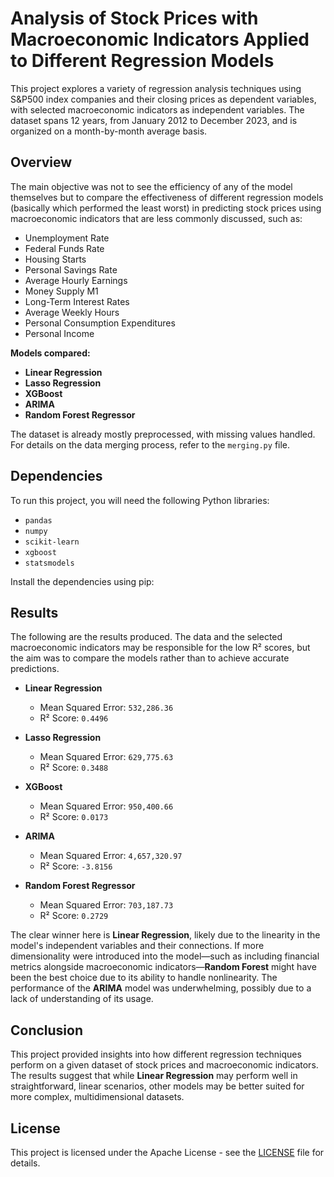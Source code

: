 # Analysis of Stock Prices with Macroeconomic Indicators Applied to Different Regression Models

This project explores a variety of regression analysis techniques using S&P500 index companies and their closing prices as dependent variables, with selected macroeconomic indicators as independent variables. The dataset spans 12 years, from January 2012 to December 2023, and is organized on a month-by-month average basis.

## Overview

The main objective was not to see the efficiency of any of the model themselves but to compare the effectiveness of different regression models (basically which performed the least worst) in predicting stock prices using macroeconomic indicators that are less commonly discussed, such as:

- Unemployment Rate
- Federal Funds Rate
- Housing Starts
- Personal Savings Rate
- Average Hourly Earnings
- Money Supply M1
- Long-Term Interest Rates
- Average Weekly Hours
- Personal Consumption Expenditures
- Personal Income

**Models compared:**

- **Linear Regression**
- **Lasso Regression**
- **XGBoost**
- **ARIMA**
- **Random Forest Regressor**

The dataset is already mostly preprocessed, with missing values handled. For details on the data merging process, refer to the `merging.py` file.

## Dependencies

To run this project, you will need the following Python libraries:

- `pandas`
- `numpy`
- `scikit-learn`
- `xgboost`
- `statsmodels`

Install the dependencies using pip:

## Results

The following are the results produced. The data and the selected macroeconomic indicators may be responsible for the low R² scores, but the aim was to compare the models rather than to achieve accurate predictions.

- **Linear Regression**
    - Mean Squared Error: `532,286.36`
    - R² Score: `0.4496`

- **Lasso Regression**
    - Mean Squared Error: `629,775.63`
    - R² Score: `0.3488`

- **XGBoost**
    - Mean Squared Error: `950,400.66`
    - R² Score: `0.0173`

- **ARIMA**
    - Mean Squared Error: `4,657,320.97`
    - R² Score: `-3.8156`

- **Random Forest Regressor**
    - Mean Squared Error: `703,187.73`
    - R² Score: `0.2729`

The clear winner here is **Linear Regression**, likely due to the linearity in the model's independent variables and their connections. If more dimensionality were introduced into the model—such as including financial metrics alongside macroeconomic indicators—**Random Forest** might have been the best choice due to its ability to handle nonlinearity. The performance of the **ARIMA** model was underwhelming, possibly due to a lack of understanding of its usage.

## Conclusion

This project provided insights into how different regression techniques perform on a given dataset of stock prices and macroeconomic indicators. The results suggest that while **Linear Regression** may perform well in straightforward, linear scenarios, other models may be better suited for more complex, multidimensional datasets.

## License

This project is licensed under the Apache License - see the [LICENSE](LICENSE) file for details.

